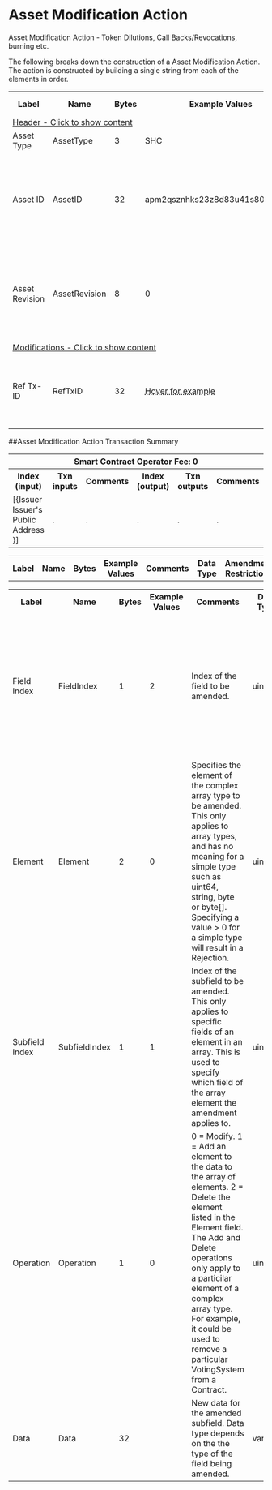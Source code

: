 


# Asset Modification Action

Asset Modification Action -  Token Dilutions, Call Backs/Revocations, burning etc.

The following breaks down the construction of a Asset Modification Action. The action is constructed by building a single string from each of the elements in order.

<div class="ritz grid-container" dir="ltr">
    <table class="waffle" cellspacing="0" cellpadding="0" table-layout=fixed width=100%>
         <tr style='height:19px;'>
            <th style="width:9%" class="s0">Label</th>
            <th style="width:9%" class="s1">Name</th>
            <th style="width:2%" class="s1">Bytes</th>
            <th style="width:25%" class="s1">Example Values</th>
            <th style="width:36%" class="s1">Comments</th>
            <th style="width:5%" class="s1">Data Type</th>
            <th class="s1">Amendment Restrictions</th>
        </tr>
        <tr>
            <td class="a5" colspan="7">
                <a href="javascript:;" data-popover="type-Header">
                   Header - Click to show content
                </a>
             </td>
        </tr>
        <tr>
            <td class="a9">Asset Type</td>
            <td class="a10">AssetType</td>
            <td class="a10">3</td>
            <td class="a10">SHC</td>
            <td class="a10">eg. Share - Common</td>
            <td class="a10">fixedchar</td>
            <td class="a10"></td>
        </tr>
        <tr>
            <td class="a9">Asset ID</td>
            <td class="a10">AssetID</td>
            <td class="a10">32</td>
            <td class="a10">apm2qsznhks23z8d83u41s8019hyri3i</td>
            <td class="a10"><abbr title="Randomly generated base58 string.  Each Asset ID should be unique.  However, a Asset ID is always linked to a Contract that is identified by the public address of the Contract wallet. The Asset Type + Asset ID = Asset Code.  An Asset Code is a human readable idenitfier that can be used in a similar way to a Bitcoin (BSV) address, a vanity identifying label.">Randomly generated base58 string.  Each Asset ID should be unique.  However, a Asset ID is ...</abbr></td>
            <td class="a10">fixedchar</td>
            <td class="a10"></td>
        </tr>
        <tr>
            <td class="a9">Asset Revision</td>
            <td class="a10">AssetRevision</td>
            <td class="a10">8</td>
            <td class="a10">0</td>
            <td class="a10"><abbr title="Counter. (Subfield cannot be manually changed by Asset Modification Action.  Only SC can increment by 1 with each AC action. SC will reject AM actions where the wrong asset revision has been selected. ">Counter. (Subfield cannot be manually changed by Asset Modification Action.  Only SC can i ...</abbr></td>
            <td class="a10">uint</td>
            <td class="a10">Cannot be Amended</td>
        </tr>
        <tr>
            <td class="a5" colspan="7">
                <a href="javascript:;" data-popover="type-Amendment">
                   Modifications - Click to show content
                </a>
            </td>
        </tr>
        <tr>
            <td class="a9">Ref Tx-ID</td>
            <td class="a10">RefTxID</td>
            <td class="a10">32</td>
            <td class="a10"><abbr title="a8700385d4cc62628cc34629862121f84e6237689de8e45e151dcbc8cf30b33d">Hover for example</abbr></td>
            <td class="a10">Tx-ID of the associated Result action (governance) that permitted the modifications.</td>
            <td class="a10">sha256</td>
            <td class="a10"></td>
        </tr>
    </table>
</div>

##Asset Modification Action Transaction Summary

<div class="ritz grid-container" dir="ltr">
    <table class="waffle" cellspacing="0" cellpadding="0" table-layout=fixed width=100%>
         <tr style='height:19px;'>
            <th class="s0" colspan="6">Smart Contract Operator Fee: 0</th>
       </tr>
         <tr style='height:19px;'>
            <th style="width:10%" class="s0">Index (input)</th>
            <th style="width:20%" class="s1">Txn inputs</th>
            <th style="width:20%" class="s1">Comments</th>
            <th style="width:10%" class="s1">Index (output)</th>
            <th style="width:20%" class="s1">Txn outputs</th>
            <th class="s1">Comments</th>
       </tr>
       <tr>
            <td class="a5">[{Issuer Issuer's Public Address }]</td>
            <td class="a6">.</td>
            <td class="a6">.</td>
            <td class="a10">.</td>
            <td class="a10">.</td>
            <td class="a10">.</td>
        </tr>
    </table>
</div>



<div class="ui modal" id="type-Header">
    <i class="close icon"></i>
    <div class="content docs-content">
        <table class="ui table">
            <tr style='height:19px;'>
                <th style="width:5%" class="s1">Label</th>
                <th style="width:9%" class="s1">Name</th>
                <th style="width:3%" class="s1">Bytes</th>
                <th style="width:33%" class="s1">Example Values</th>
                <th style="width:26%" class="s1">Comments</th>
                <th style="width:5%" class="s1">Data Type</th>
                <th class="s2">Amendment Restrictions</th>
            </tr>
        </table>
    </div>
</div>

<div class="ui modal" id="type-Amendment">
    <i class="close icon"></i>
    <div class="content docs-content">
        <table class="ui table">
            <tr style='height:19px;'>
                <th style="width:5%" class="s1">Label</th>
                <th style="width:9%" class="s1">Name</th>
                <th style="width:3%" class="s1">Bytes</th>
                <th style="width:33%" class="s1">Example Values</th>
                <th style="width:26%" class="s1">Comments</th>
                <th style="width:5%" class="s1">Data Type</th>
                <th class="s2">Amendment Restrictions</th>
            </tr>
            <tr>
                <td class="a10">Field Index</td>
                <td class="a10">FieldIndex</td>
                <td class="a10">1</td>
                <td class="a10" style="word-break:break-all">2</td>
                <td class="a10">Index of the field to be amended.</td>
                <td class="a10">uint</td>
                <td class="a10">A field with a complex array type uses the same FieldIndex value for all elements. For example, in C1 the VotingSystems field is FieldIndex 16. Indexes are zero based.</td>
            </tr>
            <tr>
                <td class="a10">Element</td>
                <td class="a10">Element</td>
                <td class="a10">2</td>
                <td class="a10" style="word-break:break-all">0</td>
                <td class="a10">Specifies the element of the complex array type to be amended. This only applies to array types, and has no meaning for a simple type such as uint64, string, byte or byte[]. Specifying a value > 0 for a simple type will result in a Rejection.</td>
                <td class="a10">uint</td>
                <td class="a10">To specify the 3rd VotingSystem of a Contract, the value 2 would be given. Indexes are zero based.</td>
            </tr>
            <tr>
                <td class="a10">Subfield Index</td>
                <td class="a10">SubfieldIndex</td>
                <td class="a10">1</td>
                <td class="a10" style="word-break:break-all">1</td>
                <td class="a10">Index of the subfield to be amended. This only applies to specific fields of an element in an array. This is used to specify which field of the array element the amendment applies to.</td>
                <td class="a10">uint</td>
                <td class="a10">For example to specify the 2nd field of a VotingSystem, value 1 would be given.</td>
            </tr>
            <tr>
                <td class="a10">Operation</td>
                <td class="a10">Operation</td>
                <td class="a10">1</td>
                <td class="a10" style="word-break:break-all">0</td>
                <td class="a10">0 = Modify. 1 = Add an element to the data to the array of elements. 2 = Delete the element listed in the Element field. The Add and Delete operations only apply to a particilar element of a complex array type. For example, it could be used to remove a particular VotingSystem from a Contract.</td>
                <td class="a10">uint</td>
                <td class="a10"></td>
            </tr>
            <tr>
                <td class="a10">Data</td>
                <td class="a10">Data</td>
                <td class="a10">32</td>
                <td class="a10" style="word-break:break-all"></td>
                <td class="a10">New data for the amended subfield. Data type depends on the the type of the field being amended.</td>
                <td class="a10">varchar</td>
                <td class="a10">The bytes should be in an format appropriate for the field being modified.</td>
            </tr>
        </table>
    </div>
</div>

